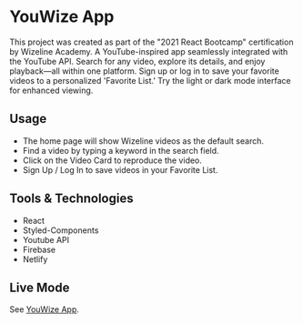 # YouWize App

This project was created as part of the "2021 React Bootcamp" certification by Wizeline Academy.
A YouTube-inspired app seamlessly integrated with the YouTube API. Search for any video, explore its details, and enjoy playback—all within one platform. Sign up or log in to save your favorite videos to a personalized 'Favorite List.' Try the light or dark mode interface for enhanced viewing.

## Usage
- The home page will show Wizeline videos as the default search.
- Find a video by typing a keyword in the search field.
- Click on the Video Card to reproduce the video.
- Sign Up / Log In to save videos in your Favorite List.

## Tools & Technologies

- React
- Styled-Components
- Youtube API
- Firebase
- Netlify

## Live Mode

See [YouWize App](https://steph-react-certification.netlify.app/).
